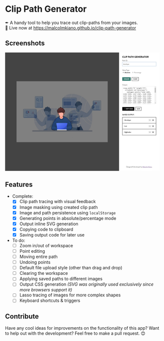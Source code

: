 # Clip Path Generator
✒ A handy tool to help you trace out clip-paths from your images. <br>
🚀 Live now at https://malcolmkiano.github.io/clip-path-generator

## Screenshots
![App Window](./img/screenshot.jpg)

## Features
- Complete:
  - [x] Clip path tracing with visual feedback
  - [x] Image masking using created clip path
  - [x] Image and path persistence using `localStorage`
  - [x] Generating points in absolute/percentage mode
  - [x] Output inline SVG generation
  - [x] Copying code to clipboard
  - [x] Saving output code for later use

- To do:
  - [ ] Zoom in/out of workspace
  - [ ] Point editing
  - [ ] Moving entire path
  - [ ] Undoing points
  - [ ] Default file upload style (other than drag and drop)
  - [ ] Clearing the workspace
  - [ ] Applying saved paths to different images
  - [ ] Output CSS generation _(SVG was originally used exclusively since more browsers support it)_
  - [ ] Lasso tracing of images for more complex shapes
  - [ ] Keyboard shortcuts & triggers

## Contribute
Have any cool ideas for improvements on the functionality of this app? Want to help out with the development? Feel free to make a pull request. 😊<br />